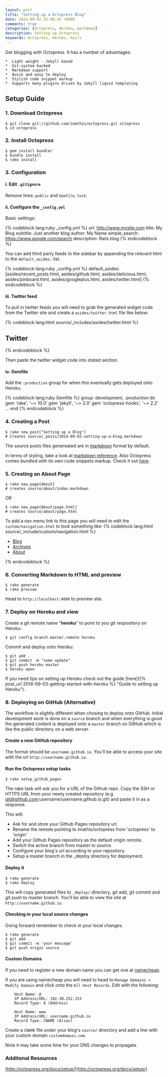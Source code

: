 ```yaml
---
layout: post
title: "Setting up a Octopress Blog"
date: 2014-09-02 15:08:42 +0900
comments: true
categories: [Octopress, Heroku, markdown]
description: Setting up Octopress
keywords: Octopress, Heroku, Rails 
---
```

Get blogging with Octopress.  It has a number of advantages:  

    *  Light weight - Jekyll based
    *  Git-system backed 
    *  Markdown support  
    *  Quick and easy to deploy
    *  Stylish code snippet markup  
    *  Supports many plugins driven by Jekyll liquid templating  

<!-- more -->
## Setup Guide

### 1. Download Octopress
```
$ git clone git://github.com/imathis/octopress.git octopress
$ cd octopress
```

### 2. Install Octopress
```
$ gem install bundler
$ bundle install
$ rake install
```

### 3. Configuration
#### i. Edit `.gitignore`  

Remove lines: `public` and `Gemfile.lock`.

#### ii. Configure the `_config.yml`

Basic settings:

{% codeblock lang:ruby _config.yml %}
url: http://www.mysite.com
title: My Blog
subtitle: Just another blog 
author: My Name
simple_search: https://www.google.com/search
description: Rails blog
{% endcodeblock %}

You can add third party feeds to the sidebar by appending the relevant html to the `default_asides:` list.

{% codeblock lang:ruby _config.yml %}
default_asides: [asides/recent_posts.html, asides/github.html, asides/delicious.html, asides/pinboard.html, asides/googleplus.html, asides/twitter.html]
{% endcodeblock %}

#### iii. Twitter feed

To pull in twitter feeds you will need to grab the generated widget code from the Twitter site and create a `asides/twitter.html` file like below:

{% codeblock lang:html source/_includes/asides/twitter.html %}
<section>
  <h1>Twitter</h1>
  <!-- PASTE THE WIDGET CODE HERE -->
</section>
{% endcodeblock %} 

Then paste the twitter widget code into stated section. 

#### iv. Gemfile

Add the `:production` group for when this eventually gets deployed onto Heroku.

{% codeblock lang:ruby Gemfile %}
group :development, :production do
  gem 'rake', '~> 10.0'
  gem 'jekyll', '~> 2.0'
  gem 'octopress-hooks', '~> 2.2'
  ...
end
{% endcodeblock %} 

### 4. Creating a Post
```
$ rake new_post["Setting up a Blog"]  
# Creates source/_posts/2014-09-02-setting-up-a-blog.markdown
```
The source posts files genereated are in [markdown](http://en.wikipedia.org/wiki/Markdown/ "markdown") format by default.  

In terms of styling, take a look at [markdown reference](http://daringfireball.net/projects/markdown/basics).  Also Octopress comes bundled with its own code snippets markup.  Check it out [here](http://octopress.org/docs/blogging/code/).

### 5. Creating an About Page
```
$ rake new_page[About]
# creates source/about/index.markdown
```
_OR_
```
$ rake new_page[About/page.html]
# creates source/about/page.html
```
To add a nav menu link to this page you will need to edit the `custom/navigation.html` to look something like:
{% codeblock lang:html source/_include/custom/navigation.html %}
<ul class="main-navigation">
  <li><a href="{{ root_url }}/">Blog</a></li>
  <li><a href="{{ root_url }}/blog/archives">Archives</a></li>
  <li><a href="{{ root_url }}/about">About</a></li>
</ul>
{% endcodeblock %}


### 6. Converting Markdown to HTML and preview
```
$ rake generate  
$ rake preview  
```
Head to `http://localhost:4000` to preview site.

### 7. Deploy on Heroku and view
Create a git remote name "__heroku__" to point to you git respository on Heroku:
```
$ git config branch.master.remote heroku  
```

Commit and deploy onto Heroku:
```
$ git add .
$ git commit -m "some update"
$ git push heroku master    
$ heroku open  
```

If you need tips on setting up Heroku check out the guide [here]({% post_url 2014-09-03-getting-started-with-heroku %} "Guide to setting up Heroku").

### 8. Deploying on GitHub (Alternative)
The workflow is slightly different when chosing to deploy onto GitHub.  Initial development work is done on a `source` branch and when everything is good the generated content is deployed onto a `master` branch on GitHub which is like the public directory on a web server.

#### Create a new GitHub repository
The format should be `username.github.io`.  You'll be able to access your site with the url `http://username.github.io`.

#### Run the Octopress setup tasks

    $ rake setup_github_pages

The rake task will ask you for a URL of the Github repo. Copy the SSH or HTTPS URL from your newly created repository (e.g. git@github.com:username/username.github.io.git) and paste it in as a response.

This will:

- Ask for and store your Github Pages repository url.
- Rename the remote pointing to imathis/octopress from 'octopress' to 'origin'
- Add your Github Pages repository as the default origin remote.
- Switch the active branch from master to source.
- Configure your blog's url according to your repository.
- Setup a master branch in the _deploy directory for deployment.

#### Deploy it

    $ rake generate
    $ rake deploy

This will copy generated files to `_deploy/` directory, git add, git commit and git push to master branch.  You'll be able to view the site at `http://username.github.io`.

#### Checking in your local source changes
Going forward remember to check in your local changes.

    $ rake generate
    $ git add .
    $ git commit -m 'your message'
    $ git push origin source

#### Custom Domains
If you need to register a new domain name you can get one at [namecheap](https://www.namecheap.com/ "namecheap").

If you are using namecheap you will need to head to `Manage Domains > Modify Domain` and click onto the `All Host Records`. Edit with the following:

        Host Name: @
        IP Address/URL: 192.30.252.153
        Record Type: A (Address)

        Host Name: www
        IP Address/URL: username.github.io
        Record Type: CNAME (Alias)

Create a `CNAME` file under your blog's `source/` directory and add a line with your custom domain `customdomain.com`.

Note it may take some time for your DNS changes to propagate.

### Additonal Resources
[http://octopress.org/docs/setup/](http://octopress.org/docs/setup/)